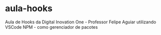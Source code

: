 # aula-hooks
Aula de Hooks da Digital Inovation One - Professor Felipe Aguiar
utilizando VSCode
NPM - como gerenciador de pacotes
